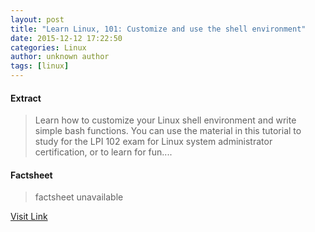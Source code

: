 ```yaml
---
layout: post
title: "Learn Linux, 101: Customize and use the shell environment"
date: 2015-12-12 17:22:50
categories: Linux
author: unknown author
tags: [linux]
---
```



#### Extract
>Learn how to customize your Linux shell environment and write simple bash functions. You can use the material in this tutorial to study for the LPI 102 exam for Linux system administrator certification, or to learn for fun....

#### Factsheet
>factsheet unavailable

[Visit Link](http://lxer.com/module/newswire/ext_link.php?rid=223269)


